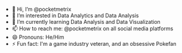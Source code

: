 - 👋 Hi, I’m @pocketmetrix
- 👀 I’m interested in Data Analytics and Data Analysis
- 🌱 I’m currently learning Data Analysis and Data Visualization
- 📫 How to reach me: @pocketmetrix on all social media platforms
- 😄 Pronouns: He/Him
- ⚡ Fun fact: I'm a game industry veteran, and an obsessive Pokefan

<!---
pocketmetrix/pocketmetrix is a ✨ special ✨ repository because its `README.md` (this file) appears on your GitHub profile.
You can click the Preview link to take a look at your changes.
--->
